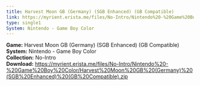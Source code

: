 ```yaml
---
title: Harvest Moon GB (Germany) (SGB Enhanced) (GB Compatible)
link: https://myrient.erista.me/files/No-Intro/Nintendo%20-%20Game%20Boy%20Color/Harvest%20Moon%20GB%20(Germany)%20(SGB%20Enhanced)%20(GB%20Compatible).zip
type: single1
System: Nintendo - Game Boy Color
---
```

<b>Game:</b> Harvest Moon GB (Germany) (SGB Enhanced) (GB Compatible)<br>
<b>System:</b> Nintendo - Game Boy Color<br>
<b>Collection:</b> No-Intro<br>
<b>Download:</b> https://myrient.erista.me/files/No-Intro/Nintendo%20-%20Game%20Boy%20Color/Harvest%20Moon%20GB%20(Germany)%20(SGB%20Enhanced)%20(GB%20Compatible).zip